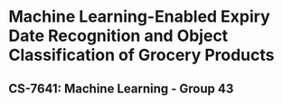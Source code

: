 # Machine Learning-Enabled Expiry Date Recognition and Object Classification of Grocery Products
## CS-7641: Machine Learning - Group 43
